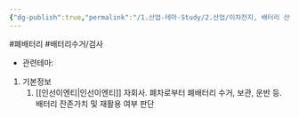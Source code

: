```yaml
---
{"dg-publish":true,"permalink":"/1.산업-테마-Study/2.산업/이차전지, 배터리 산업/2.폐배터리/종목/인선모터스/","created":"2024-11-20T21:02:27.636+09:00","updated":"2025-06-03T20:07:21.421+09:00"}
---
```


#폐배터리 #배터리수거/검사




- 관련테마: 


1. 기본정보
	1. [[인선이엔티\|인선이엔티]] 자회사. 폐차로부터 폐배터리 수거, 보관, 운반 등. 배터리 잔존가치 및 재활용 여부 판단



